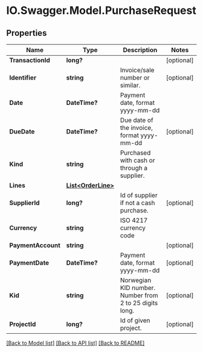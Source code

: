 # IO.Swagger.Model.PurchaseRequest

## Properties

Name | Type | Description | Notes
------------ | ------------- | ------------- | -------------
**TransactionId** | **long?** |  | [optional]
**Identifier** | **string** | Invoice/sale number or similar. | [optional]
**Date** | **DateTime?** | Payment date, format yyyy-mm-dd |
**DueDate** | **DateTime?** | Due date of the invoice, format yyyy-mm-dd | [optional]
**Kind** | **string** | Purchased with cash or through a supplier. |
**Lines** | [**List&lt;OrderLine&gt;**](OrderLine.md) |  |
**SupplierId** | **long?** | Id of supplier if not a cash purchase. | [optional]
**Currency** | **string** | ISO 4217 currency code |
**PaymentAccount** | **string** |  | [optional]
**PaymentDate** | **DateTime?** | Payment date, format yyyy-mm-dd | [optional]
**Kid** | **string** | Norwegian KID number. Number from 2 to 25 digits long. | [optional]
**ProjectId** | **long?** | Id of given project. | [optional]

[[Back to Model list]](../README.md#documentation-for-models) [[Back to API list]](../README.md#documentation-for-api-endpoints) [[Back to README]](../README.md)

